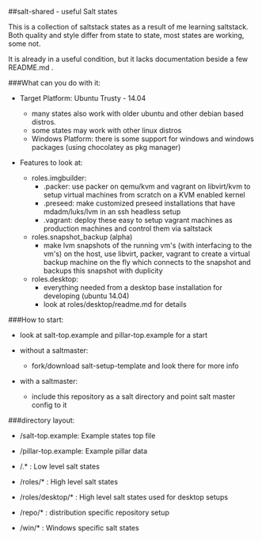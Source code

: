 ##salt-shared - useful Salt states

This is a collection of saltstack states 
as a result of me learning saltstack.
Both quality and style differ from state to state,
most states are working, some not.

It is already in a useful condition,
but it lacks documentation beside a few README.md .


###What can you do with it:

 * Target Platform: Ubuntu Trusty - 14.04 
   * many states also work with older ubuntu and other debian based distros.
   * some states may work with other linux distros
   * Windows Platform: there is some support for windows and windows packages (using chocolatey as pkg manager)

 * Features to look at:
   * roles.imgbuilder:
     * .packer: use packer on qemu/kvm and vagrant on libvirt/kvm to setup virtual machines from scratch on a KVM enabled kernel
     * .preseed: make customized preseed installations that have mdadm/luks/lvm in an ssh headless setup
     * .vagrant: deploy these easy to setup vagrant machines as production machines and control them via saltstack
   * roles.snapshot_backup (alpha)
     * make lvm snapshots of the running vm's (with interfacing to the vm's) on the host, 
       use libvirt, packer, vagrant to create a virtual backup machine on the fly which
       connects to the snapshot and backups this snapshot with duplicity
   * roles.desktop:
     * everything needed from a desktop base installation for developing (ubuntu 14.04)
     * look at roles/desktop/readme.md for details

###How to start:

 * look at salt-top.example and pillar-top.example for a start

 * without a saltmaster:
   * fork/download salt-setup-template and look there for more info

 * with a saltmaster:
   * include this repository as a salt directory and point salt master config to it


###directory layout:

 * /salt-top.example: Example states top file
 * /pillar-top.example: Example pillar data

 * /.*      : Low level salt states
 * /roles/* : High level salt states
 * /roles/desktop/*
            : High level salt states used for desktop setups 

 * /repo/*  : distribution specific repository setup
 * /win/*   : Windows specific salt states
